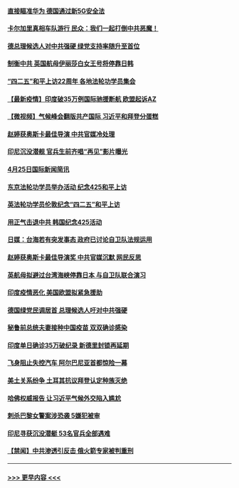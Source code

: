 #### [直接瞄准华为 德国通过新5G安全法](../pages/prog202/a103104865.md?t=04270452) 
#### [卡尔加里真相车队游行 民众：我们一起打倒中共恶魔！](../pages/prog202/a103104852.md?t=04270452) 
#### [德总理候选人对中共强硬 绿党支持率随升至首位](../pages/prog202/a103104646.md?t=04270452) 
#### [制衡中共 英国航母伊丽莎白女王号将停靠日韩](../pages/prog202/a103104737.md?t=04270452) 
#### [“四二五”和平上访22周年 各地法轮功学员集会](../pages/prog202/a103104746.md?t=04270452) 
#### [【最新疫情】印度破35万例国际驰援断航 欧盟起诉AZ](../pages/prog202/a103104740.md?t=04270452) 
#### [【微视频】气候峰会翻版共产国际 习近平和拜登分蛋糕](../pages/prog202/a103104688.md?t=04270452) 
#### [赵婷获奥斯卡最佳导演 中共官媒冷处理](../pages/prog202/a103104684.md?t=04270452) 
#### [印尼沉没潜舰 官兵生前齐唱“再见”影片曝光](../pages/prog202/a103104574.md?t=04270452) 
#### [4月25日国际新闻简讯](../pages/prog202/a103104520.md?t=04270452) 
#### [东京法轮功学员举办活动 纪念425和平上访](../pages/prog202/a103104525.md?t=04270452) 
#### [英法轮功学员伦敦纪念“四二五”和平上访](../pages/prog202/a103104527.md?t=04270452) 
#### [用正气击退中共 韩国纪念425活动](../pages/prog202/a103104531.md?t=04270452) 
#### [日媒：台海若有突发事态 政府已讨论自卫队法规运用](../pages/prog202/a103104533.md?t=04270452) 
#### [赵婷获奥斯卡最佳导演奖 中共官媒沉默 网民反思](../pages/prog202/a103104484.md?t=04270452) 
#### [英航母拟避过台湾海峡停靠日本 与自卫队联合演习](../pages/prog202/a103104383.md?t=04270452) 
#### [印度疫情恶化 美国欧盟拟紧急援助](../pages/prog202/a103104424.md?t=04270452) 
#### [德国绿党民调居首 总理候选人吁对中共强硬](../pages/prog202/a103104341.md?t=04270452) 
#### [秘鲁前总统夫妻接种中国疫苗 双双确诊感染](../pages/prog202/a103104315.md?t=04270452) 
#### [印度单日确诊35万破纪录 新德里封锁再延期](../pages/prog202/a103104180.md?t=04270452) 
#### [飞身阻止失控汽车 阿尔巴尼亚首都惊险一幕](../pages/prog202/a103104210.md?t=04270452) 
#### [美土关系纷争 土耳其抗议拜登认定种族灭绝](../pages/prog202/a103104265.md?t=04270452) 
#### [哈佛权威报告 让习近平气候外交陷入尴尬](../pages/prog202/a103104248.md?t=04270452) 
#### [刺杀巴黎女警案涉恐袭 5嫌犯被审](../pages/prog202/a103104236.md?t=04270452) 
#### [印尼寻获沉没潜艇 53名官兵全部遇难](../pages/prog202/a103104218.md?t=04270452) 
#### [【禁闻】中共渗透引反击 俄火箭专家被判重刑](../pages/prog202/a103104123.md?t=04270452) 

----
#### [ >>> 更早内容 <<< ](../indexes/prog202-earlier.md)
